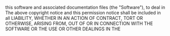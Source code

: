 this software and associated documentation files (the "Software"), to deal in
The above copyright notice and this permission notice shall be included in all
LIABILITY, WHETHER IN AN ACTION OF CONTRACT, TORT OR OTHERWISE, ARISING FROM,
OUT OF OR IN CONNECTION WITH THE SOFTWARE OR THE USE OR OTHER DEALINGS IN THE